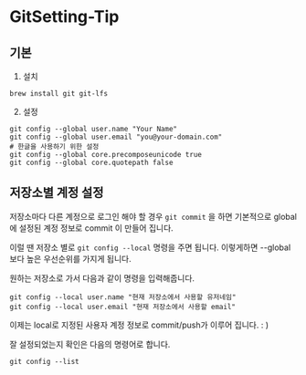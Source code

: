 # GitSetting-Tip
## 기본
1. 설치
```shell
brew install git git-lfs
```
2. 설정
```shell
git config --global user.name "Your Name"
git config --global user.email "you@your-domain.com"
# 한글을 사용하기 위한 설정
git config --global core.precomposeunicode true
git config --global core.quotepath false
```
## 저장소별 계정 설정
저장소마다 다른 계정으로 로그인 해야 할 경우 `git commit` 을 하면 기본적으로 global 에 설정된 계정 정보로 commit 이 만들어 집니다.

이럴 땐 저장소 별로 `git config --local` 명령을 주면 됩니다. 이렇게하면 --global 보다 높은 우선순위를 가지게 됩니다.

원하는 저장소로 가서 다음과 같이 명령을 입력해줍니다.
```shell
git config --local user.name "현재 저장소에서 사용할 유저네임"
git config --local user.email "현재 저장소에서 사용할 email"
```
이제는 local로 지정된 사용자 계정 정보로 commit/push가 이루어 집니다. : )

잘 설정되었는지 확인은 다음의 명령어로 합니다.
```shell
git config --list
```
